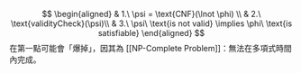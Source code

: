$$
\begin{aligned}
 & 1.\ \psi = \text{CNF}(\lnot \phi) \\
 & 2.\ \text{validityCheck}(\psi)\\
 & 3.\ \psi\ \text{is not valid} \implies \phi\ \text{is satisfiable}
\end{aligned}
$$
在第一點可能會「爆掉」，因其為 [[NP-Complete Problem]]：無法在多項式時間內完成。